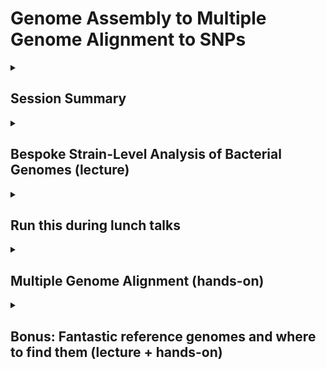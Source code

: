 # Genome Assembly to Multiple Genome Alignment to SNPs

<details>
 <summary>
  
 ## Session Summary</summary>
 <p></p>

* Kick-off (Todd)
       
* Bespoke Strain-level analyses (lecture: Mike, Todd)

   * Core Genome Alignment

   * Whole Genome Alignment
     
* Multiple Genome Alignment (hands on: Mike, Rossie)

   * Running Parsnp 
 
   * Visualization with Gingr

* Bonus: Fantastic reference genomes and where to find them
     
</details>

 <details>
 <summary> 
  

## Bespoke Strain-Level Analysis of Bacterial Genomes (lecture)
 
</summary>

## Michael Nute and Todd Treangen

RAD Microbes
April 28th, 2025

### Whole-Genome Alignment

Idea: align specifically the  _shared \(“core”\)_  portion of several genomes\.

Use these aligned segments to identify phylogenetic relationships\, etc…

Visualize what exactly is similar and different…

_Tools:_

Parsnp

Mauve

SibeliaZ

\(others…\)

![](img/Bespoke_StrainLevel_Comparative_Genomics_20230.png)

#### Whole Genome Alignment: Quick How-To with Parsnp

* Get  _assembled_  genomes from individual organisms
  * Isolates are nice\, MAGs will do
  * Contigs are fine for this\, doesn’t have to be complete
  * Helps to have at least 1 high\-quality\, annotated reference genome
  * Useful to run QUAST to QC the assembly
* Run Parsnp:

  * contig\_repo=\./parsnp\_contigs
  * parsnp\_out=\./parsnp\_output\_13
  * ref\_genbank=\./ref\_assembly\_GCF\_008121495/Ref\_ATCC\_29149\.gbff
  * parsnp \-g $ref\_genbank \-d $contig\_repo \-p 15 \-o $parsnp\_out

_Annotated Reference Genome \(\._  _gbff_  _ format\)_

_Folder with 1 _  _fasta_  _ file for each assembly \(containing all contigs\)_

__What can we learn?__

Assembly Quality Issues?

Issues with Reference?

### Interlude: QC-ing an Assembly with QUAST

![](img/Bespoke_StrainLevel_Comparative_Genomics_20231.png)

![](img/Bespoke_StrainLevel_Comparative_Genomics_20232.png)

![](img/Bespoke_StrainLevel_Comparative_Genomics_20233.png)

### Case-Study: C. difficile Genomes

Gingr Data Visualization:

Color = % mutation compared to reference

_RT078 – Originated in animal host\, crossed over_

_RT027 – Known hypervirulent strain\. More recurrent\, nastier patient outcomes\._

WGA of 720 assembled C\. difficile genomes

Spot the strains…

### Case-Study: C. difficile Genomes (excluding RT078 samples)

### Subset of Genomes w/ST annotation

![](img/Bespoke_StrainLevel_Comparative_Genomics_20234.wmf)

__Q__ : What makes RT027 different?

__A__ : Pockets of heavy mutation

#### Digging Deeper…

_This particular region is precisely the coding locus for Toxin B\. _

_RT027 carries a variant _  _tcdB_  _ gene with altered function that contributes to its virulence\._

_Note_  _: not all of the _  _tcdB_  _ gene was aligned by Parsnp\, so this table represents the aligned length \(5\,103bp\) vs total \(7\,101bp\)\._

_Gene: _  _tcdB_  _ \(toxin B\)_

![](img/Bespoke_StrainLevel_Comparative_Genomics_20235.png)

![](img/Bespoke_StrainLevel_Comparative_Genomics_20236.png)

#### Comparing Reference Genomes for Some Strains

_Note_  _: RT027 is in the top row\. CD630 is a lab strain used as a common reference\._

![](img/Bespoke_StrainLevel_Comparative_Genomics_20237.png)

__Segment 1 __

\(positions 0\-2mbp\)

![](img/Bespoke_StrainLevel_Comparative_Genomics_20238.png)

__Segment 2 __

\(positions 2\-4mbp\)

_Here the mutation pockets are much clearer\._

#### Digging Deeper Again…

![](img/Bespoke_StrainLevel_Comparative_Genomics_20239.png)

### Comparing Location of Homologous Genes

* Scatter Plot
  * Each point shows position in genome for CD630 & RT027\, for a single shared gene
  * Color indicates %\-AA\-similarity
* Despite differences\, genomes are highly colinear
  * Many short indels throughout
  * No major rearrangements except a few small segments\.
  * Small rearrangements coincide with locations of high\-mutation

![](img/Bespoke_StrainLevel_Comparative_Genomics_202310.wmf)

_For C\. diff\, even across a huge number of isolates\, very little rearrangement shows up \(outliers here are reference genomes with single contig\, likely a different starting point _  _on the circular genome\._  _\)_

### Synteny Comparison: C. difficile Isolates

![](img/Bespoke_StrainLevel_Comparative_Genomics_202311.png)

### Alignment of RT027 isolates (and near relatives) to RT027 ref.

![](img/Bespoke_StrainLevel_Comparative_Genomics_202312.png)

_Does the RT027 Reference match the genomes from the clinic?_

_…Yes_

_Very little to see\, very high match level with all RT027 isolates except 3\. _

### Another Case Study: R. gnavus Isolates from IBD Patients

__14 Genomes:__

Reference: ATCC 29149 \(RefSeq GCF\_008121495\)

ATCC 29149  _de novo _ assembly \(by me\)

ATCC 35913 \(GenBank GCA\_900036035\)

12 Genomes from Hall et al\. \(2017\) \(table at right\)

![](img/Bespoke_StrainLevel_Comparative_Genomics_202313.wmf)

![](img/Bespoke_StrainLevel_Comparative_Genomics_202314.png)

_Game 2 : Spot the 2_  _nd_  _ ATCC 29149 gnome \(supposedly the same as the reference\)_

_Game 1 : Spot the 2 Genomes from Infant Stool \(non\-IBD\)_

![](img/Bespoke_StrainLevel_Comparative_Genomics_202315.png)

![](img/Bespoke_StrainLevel_Comparative_Genomics_202316.png)

### R. gnavus strain-level phylogenetic signal is a mess

![](img/Bespoke_StrainLevel_Comparative_Genomics_202317.png)

![](img/Bespoke_StrainLevel_Comparative_Genomics_202318.png)

_These two organisms have very different types of genome plasticity\._

### Synteny Comparison: R. gnavus & C. difficile

![](img/Bespoke_StrainLevel_Comparative_Genomics_202319.png)

![](img/Bespoke_StrainLevel_Comparative_Genomics_202320.png)

## Conclusions

* _Special Thanks To:_
  * Bryce Kille
  * Yunxi Liu

* The Savidge Lab \(Baylor College of Medicine\)
  * Qinglong Wu
  * Charlie Seto
* Taylor Reiter \(for the  _R\. _  _gnavus_  idea\)

* Whole\-genome alignment will give a detailed comparison specifically of the  _core_  genome
  * Maybe also auxiliary genes \( _pan_ \-genome\)
* Visualization can get you up close and personal with the data
  * \(This statement applies to almost everything\, not just genomes\)
* Strains can differ from one another in weird ways\.
  * Selective mutation at points of interest
  * Gene gain/loss depending on environment
  * Genome\-wide phylogenetic signal vs\. Locus\-specific signal
  * Etc…?

# Appendix: Quick How-to with Gingr (1 of 2)

![](img/Bespoke_StrainLevel_Comparative_Genomics_202321.png)

_1\.\) Open the \*\._  _ggr_  _ file created in the _  _parsnp_  _ output folder\._

![](img/Bespoke_StrainLevel_Comparative_Genomics_202322.png)

![](img/Bespoke_StrainLevel_Comparative_Genomics_202323.png)

![](img/Bespoke_StrainLevel_Comparative_Genomics_202324.png)

_2\.\) Once it is open\, go back to the “Open” dialogue and open the \*\.tree file in the same folder\._

![](img/Bespoke_StrainLevel_Comparative_Genomics_202325.png)

_3\.\) This will give you the standard _  _Gingr_  _ view\. Other options to re\-root the tree or to switch to Synteny view are available under the “Tree” and “View” menus\._

</details>

 <details>
 <summary> 
  

## Run this during lunch talks
 
</summary>
This parsnp quick start guide covers launching an interactive session on NOTS, installing and activating a Conda environment with Parsnp, and verifying the installation. Each step includes a brief description and links to further documentation (where appropriate).

---

### Step-by-Step Instructions

| Step | Command(s) | Description | Reference |
| ---- | ---------- | ----------- | --------- |
| 1 | ```srun --partition=commons --pty --export=ALL --ntasks=1 --reservation=workshop --cpus-per-task=8 --mem=15GB --time=04:00:00 /bin/bash``` | Launch an interactive SLURM job with 1 task, 8 CPUs, 15 GB RAM, 4 h walltime. | [srun docs](https://slurm.schedmd.com/srun.html) |
| 2 | `module load Mamba/23.11.0-0` | Load the Mamba/Conda module for environment management | — |
| 3 | `mamba create --name radsession2 bioconda::parsnp` | Create a Conda env named `radsession2` and install Parsnp from Bioconda. | [Bioconda](https://bioconda.github.io) |
| 4 | `mamba init` | Initialize Conda in your shell startup file (e.g. `.bashrc`). | — |
| 5 | `source /home/<userid>/.bashrc` | Reload your shell so `conda`/`mamba` commands become available. | — |
| 6 | `mamba activate radsession2` | Activate the `radsession2` environment (Parsnp on your PATH). | — |
| 7 | `parsnp -h` | Verify Parsnp is installed by printing its help message. | [Parsnp usage](https://github.com/marbl/parsnp#usage) |

---

### Example Session

```console
$ srun --partition=commons --pty --export=ALL --ntasks=1 --reservation=workshop --cpus-per-task=8 --mem=15GB --time=04:00:00 /bin/bash
# (on NOTS compute node)
$ module load Mamba/23.11.0-0
$ mamba create --name radsession2 bioconda::parsnp
$ mamba init
$ source /home/<userid>/.bashrc
$ mamba activate radsession2
(radsession2) $ parsnp -h
Parsnp v1.5.6
Usage: parsnp -c <config_file> -d <input_dir> -r <reference.fa> [options]
```

Place green sticky note on the back of your laptop once you see the below on your screen, else red stick note:

```console
22:55:13 - INFO - |--Parsnp 2.1.3--|

usage: parsnp [-h] [-r REFERENCE] -d SEQUENCES [SEQUENCES ...] [-g GENBANK [GENBANK ...]] [-o OUTPUT_DIR]
              [-q QUERY] [-c] [--skip-ani-filter] [-U MAX_MUMI_DISTR_DIST | -mmd MAX_MUMI_DISTANCE] [-F]
              [-M] [--use-ani] [--min-ani MIN_ANI] [--min-ref-cov MIN_REF_COV] [--use-mash]
              [--max-mash-dist MAX_MASH_DIST] [-a MIN_ANCHOR_LENGTH] [-m MUM_LENGTH] [-C MAX_CLUSTER_D]
              [-z MIN_CLUSTER_SIZE] [-D MAX_DIAG_DIFF] [-n {mafft,muscle,fsa,prank}] [-u] [--no-partition]
              [--min-partition-size MIN_PARTITION_SIZE] [--extend-lcbs]
              [--extend-ani-cutoff EXTEND_ANI_CUTOFF] [--extend-indel-cutoff EXTEND_INDEL_CUTOFF]
              [--match-score MATCH_SCORE] [--mismatch-penalty MISMATCH_PENALTY]
              [--gap-penalty GAP_PENALTY] [--skip-phylogeny] [--validate-input] [--use-fasttree] [--vcf]
              [--no-maf] [-p THREADS] [--force-overwrite] [-P MAX_PARTITION_SIZE] [-v] [-x] [-i INIFILE]
              [-e] [-V]

    Parsnp quick start for three example scenarios:
    1) With reference & genbank file:
    python Parsnp.py -g <reference_genbank_file1 reference_genbank_file2 ...> -d <seq_file1 seq_file2 ...>  -p <threads>

    2) With reference but without genbank file:
    python Parsnp.py -r <reference_genome> -d <seq_file1 seq_file2 ...> -p <threads>
    

options:
  -h, --help            show this help message and exit

Input/Output:
  -r REFERENCE, --reference REFERENCE
                        (r)eference genome (set to ! to pick random one from sequence dir)
  -d SEQUENCES [SEQUENCES ...], --sequences SEQUENCES [SEQUENCES ...]
                        A list of files containing genomes/contigs/scaffolds. If the file ends in .txt, each line in the file corresponds to the path to an input file.
  -g GENBANK [GENBANK ...], --genbank GENBANK [GENBANK ...]
                        A list of Genbank file(s) (gbk)
  -o OUTPUT_DIR, --output-dir OUTPUT_DIR
  -q QUERY, --query QUERY
                        Specify (assembled) query genome to use, in addition to genomes found in genome dir

Filtering:
  -c, --curated         (c)urated genome directory, use all genomes in dir and ignore MUMi.
  --skip-ani-filter     Skip the filtering step which discards inputs based on the ANI/MUMi distance to the reference.
                        Unlike --curated, this will still filter inputs based on their length compared to the reference
  -U MAX_MUMI_DISTR_DIST, --max-mumi-distr-dist MAX_MUMI_DISTR_DIST, --MUMi MAX_MUMI_DISTR_DIST
                        Max MUMi distance value for MUMi distribution
  -mmd MAX_MUMI_DISTANCE, --max-mumi-distance MAX_MUMI_DISTANCE
                        Max MUMi distance (default: autocutoff based on distribution of MUMi values)
  -F, --fastmum         Fast MUMi calculation
  -M, --mumi_only, --onlymumi
                        Calculate MUMi and exit? overrides all other choices!
  --use-ani             Use ANI for genome filtering
  --min-ani MIN_ANI     Min ANI value required to include genome
  --min-ref-cov MIN_REF_COV
                        Minimum percent of reference segments to be covered in FastANI
  --use-mash            Use mash for genome filtering
  --max-mash-dist MAX_MASH_DIST
                        Max mash distance.

MUM search:
  -a MIN_ANCHOR_LENGTH, --min-anchor-length MIN_ANCHOR_LENGTH, --anchorlength MIN_ANCHOR_LENGTH
                        Min (a)NCHOR length (default = 1.1*(Log(S)))
  -m MUM_LENGTH, --mum-length MUM_LENGTH, --mumlength MUM_LENGTH
                        Mum length
  -C MAX_CLUSTER_D, --max-cluster-d MAX_CLUSTER_D, --clusterD MAX_CLUSTER_D
                        Maximal cluster D value
  -z MIN_CLUSTER_SIZE, --min-cluster-size MIN_CLUSTER_SIZE, --minclustersize MIN_CLUSTER_SIZE
                        Minimum cluster size

LCB alignment:
  -D MAX_DIAG_DIFF, --max-diagonal-difference MAX_DIAG_DIFF, --DiagonalDiff MAX_DIAG_DIFF
                        Maximal diagonal difference. Either percentage (e.g. 0.2) or bp (e.g. 100bp)
  -n {mafft,muscle,fsa,prank}, --alignment-program {mafft,muscle,fsa,prank}, --alignmentprog {mafft,muscle,fsa,prank}
                        Alignment program to use
  -u, --unaligned       Output unaligned regions

Sequence Partitioning:
  --no-partition        Run all query genomes in single parsnp alignment, no partitioning.
  --min-partition-size MIN_PARTITION_SIZE
                        Minimum size of a partition. Input genomes will be split evenly across partitions at least this large.

LCB Extension:
  --extend-lcbs         Extend the boundaries of LCBs with an ungapped alignment
  --extend-ani-cutoff EXTEND_ANI_CUTOFF
                        Cutoff ANI for lcb extension
  --extend-indel-cutoff EXTEND_INDEL_CUTOFF
                        Cutoff for indels in LCB extension region. LCB extension will be at most min(seqs) + cutoff bases
  --match-score MATCH_SCORE
                        Value of match score for extension
  --mismatch-penalty MISMATCH_PENALTY
                        Value of mismatch score for extension (should be negative)
  --gap-penalty GAP_PENALTY
                        Value of gap penalty for extension (should be negative)

Misc:
  --skip-phylogeny      Do not generate phylogeny from core SNPs
  --validate-input      Use Biopython to validate input files
  --use-fasttree        Use fasttree instead of RaxML
  --vcf                 Generate VCF file.
  --no-maf              Do not generage MAF file (XMFA only)
  -p THREADS, --threads THREADS
                        Number of threads to use
  --force-overwrite, --fo
                        Overwrites any results in the output directory if it already exists
  -P MAX_PARTITION_SIZE, --max-partition-size MAX_PARTITION_SIZE
                        Max partition size (limits memory usage)
  -v, --verbose         Verbose output
  -x, --recomb-filter, --xtrafast
                        Run recombination filter (phipack)
  -i INIFILE, --inifile INIFILE, --ini-file INIFILE
  -e, --extend
  -V, --version         show program's version number and exit
```

</details>

<details>
 <summary>
  
 ## Multiple Genome Alignment (hands-on)

</summary>
 <p></p>
========

This tutorial is to go over how to use Parsnp for multiple genome alignment (core). The first dataset is a MERS coronavirus outbreak dataset involving 49 isolates. The second dataset is a selected set of 31 Streptococcus pneumoniae genomes. For reference, both of these datasets should run on modestly equipped laptops in a few minutes or less.

## <a name ="first">Installation</a> 

Have ParSNP installed. Parsnpcan be run on macOS / linux  

1)Download & install Parsnp on MacOS

   `wget https://github.com/marbl/parsnp/releases/download/v1.2/parsnp-OSX64-v1.2.tar.gz`  
   
   `tar -xvf parsnp-OSX64-v1.2.tar.gz`
  
2)Download & install Parsnp on Linux

   `wget https://github.com/marbl/parsnp/releases/download/v1.2/parsnp-Linux64-v1.2.tar.gz`   
   
   `tar -xvf parsnp-Linux64-v1.2.tar.gz`  


**From CONDA**  

ParSNP is available on the bioconda channel.   
To install: 
`conda install parsnp
`

****


**To install Gingr**,   
(Interactive visualization of alignments, trees and variants)  
*For MacOS:   

[gingr-OSX64-v1.3.zip](https://github.com/marbl/gingr/releases/download/v1.3/gingr-OSX64-v1.3.app.zip)  

*For Linux:    

[gingr-Linux64-v1.3.tar.gz](https://github.com/marbl/gingr/releases/download/v1.3/gingr-Linux64-v1.3.tar.gz/)  
   

   1) <a name="part3e1">Example 1: 49 MERS Coronavirus genomes </a>
   
      * Download genomes: 
         * `mkdir parsnp_demo1`
         * `cd parsnp_demo1`
         * `wget https://github.com/marbl/harvest/raw/master/docs/content/parsnp/mers49.tar.gz` [download](https://github.com/marbl/harvest/raw/master/docs/content/parsnp/mers49.tar.gz)
         * `tar -xvf mers49.tar.gz`
    
      * Run parsnp with default parameters 
      
         `parsnp -r ./mers49/England1.fna -d ./mers49 -c`
         
      * Command-line output 

        ![merscmd](https://github.com/marbl/harvest/raw/master/docs/content/parsnp/run_mers.cmd1.png?raw=true)

      * Visualize with Gingr [download](https://github.com/marbl/harvest/raw/master/docs/content/parsnp/run_mers.gingr1.ggr)
      
        ![mers1](https://github.com/marbl/harvest/raw/master/docs/content/parsnp/run_mers.gingr1.png?raw=true)

      * Configure parameters
      
         - 95% of the reference is covered by the alignment. This is <100% mainly due to a 1kbp unaligned region from 26kbp to 27kbp.
         - To force alignment across large collinear regions, use the `-C` maximum distance between two collinear MUMs::
         
            `parsnp -r ./mers49/England1.fna -d ./mers49 -C 2000 -c`
            
      * Visualize again with Gingr :download:`GGR <run_mers.gingr2.ggr>`
      
         - By adjusting the `-C` parameter, this region is no longer unaligned, boosting the reference coverage to 97%.

        ![mers2](https://github.com/marbl/harvest/raw/master/docs/content/parsnp/run_mers.gingr2.png?raw=true)
        
      * Zoom in with Gingr for nucleotide view of region
      
         - On closer inspection, a large stretch of N's in Jeddah isolate C7569 was the culprit
         
        ![mers3](https://github.com/marbl/harvest/raw/master/docs/content/parsnp/run_mers.gingr3.png?raw=true)
         
      * Inspect Output:
      
         * Multiple alignment: :download:`XMFA <runm1.xmfa>` 
         * SNPs: :download:`VCF <runm1.vcf>`
         * Phylogeny: :download:`Newick <runm1.tree>`
 
   2) <a name="part3e2">Example 2: 31 Streptococcus pneumoniae genomes </a>
   
     --Download genomes:
   * `cd $HOME`
   * `mkdir parsnp_demo2`
   * `cd parsnp_demo2`
   *  `wget https://github.com/marbl/harvest/raw/master/docs/content/parsnp/strep31.tar.gz`
   *  `tar -xvf strep31.tar.gz`
    
     --Run parsnp:
      
    parsnp -r ./strep31/NC_011900.fna -d ./strep31 -p 8

     --Force inclusion of all genomes (-c):
      
    parsnp -r ./strep31/NC_011900.fna -d ./strep31 -p 8 -c

     --Enable recombination detection/filter (-x):
      
    parsnp -r ./strep31/NC_011900.fna -d ./strep31 -p 8 -c -x

     --Inspect Output:
      
         * Multiple alignment: parsnp.xmfa
         * Phylogeny: parsnp.tree


This last step requires you to download software and is to highlight the ability to inspect strain-level differences within genomes assembled from metagenomic samples.

1) Use AliView 

    * Download AliView:

    [https://ormbunkar.se/aliview/downloads/)

    * Download MFA file:

    wget https://obj.umiacs.umd.edu/stamps2019/aliview.input.mfa

    * Open AliView
      
    * Load MFA file:

    File->Open File

</details>
 <details>
 <summary> 
  
## Bonus: Fantastic reference genomes and where to find them (lecture + hands-on) 
</summary>

* NCBI
  * SRA 		 _[https://www\.ncbi\.nlm\.nih\.gov/sra](https://www.ncbi.nlm.nih.gov/sra)_
  * Taxonomy		 _[https://www\.ncbi\.nlm\.nih\.gov/taxonomy](https://www.ncbi.nlm.nih.gov/taxonomy)_
  * RefSeq		 _[https://www\.ncbi\.nlm\.nih\.gov/refseq/](https://www.ncbi.nlm.nih.gov/refseq/)_
* GISAID
  * EpiCoV		 _[https://www\.gisaid\.org/](https://www.gisaid.org/)_
* Internal Sources
* Other Sources

### National Center for Biotechnology Information (NCBI)

_[https://www\.ncbi\.nlm\.nih\.gov/](https://www.ncbi.nlm.nih.gov/)_

![](img/genomedl0.png)

__Sequence of the reference genome in fasta format__

__Gene annotation file in GFF3 format__

__Comprehensive record of the sequence including annotations in genbank format__

![](img/genomedl1.png)

![](img/genomedl2.png)

![](img/genomedl3.png)

<span style="color:#FF0000"> __Formatted search string__ </span>

![](img/genomedl4.png)

### SARS-CoV-2 sequences currently available in GenBank and the Sequence Read Archive (SRA)

Until Wed May 27 14:55:29 EDT 2020

4\,735 GenBank sequences

1 RefSeq sequence

6\,486 SRA Sequences

_[https://www\.ncbi\.nlm\.nih\.gov/genbank/sars\-cov\-2\-seqs/](https://www.ncbi.nlm.nih.gov/genbank/sars-cov-2-seqs/)_

![](img/genomedl5.png)

### NCBI Advanced Search Builder

![](img/genomedl6.png)

Refine your search by using Boolean operations

Useful search terms including accession id\, bio project\, organism\, layout \(single vs paired\)\, publication date\, source \(WGS\, Amplicon\, metatranscriptomic\, etc\.\)\, platform \(Illumina vs Nanopore\)\, etc\.

Generating search string that can be used in Entrez API

### Entrez Databases and Retrieval System

Available via  _[http://www\.ncbi\.nlm\.nih\.gov/Entrez/](http://www.ncbi.nlm.nih.gov/Entrez/)_

A part of Biopython package  _[http://biopython\.org/DIST/docs/tutorial/Tutorial\.html](http://biopython.org/DIST/docs/tutorial/Tutorial.html)_

Entrez Programming Utilities Help  _[https://www\.ncbi\.nlm\.nih\.gov/books/NBK25501/](https://www.ncbi.nlm.nih.gov/books/NBK25501/)_

Always tell NCBI who you are by setting  _Entrez\.email _ parameter

NCBI Entrez API allows advanced searches of records in multiple NCBI database as well as retrieving metadata for the records

3 requests per second without an API key\, or 10 requests per second with an API key \(registered account strongly recommended\)

![](img/genomedl7.png)

![](img/genomedl8.png)

### SRA Toolkit

* Entrez package can be used to retrieve small files
* SRA Toolkit is required to download large read datasets  _[https://trace\.ncbi\.nlm\.nih\.gov/Traces/sra/sra\.cgi?view=software](https://trace.ncbi.nlm.nih.gov/Traces/sra/sra.cgi?view=software)_
  * prefetch
    * prefetch \[options\] \<SRA accession>
  * fastq\-dump
    * fastq\-dump \[options\] \< accession >
  * \-\-split\-3 flag or \-\-split\-files must be set\, split spots into individual reads\. With \-\-split\-3 flag\, output would be 1\,2\, or 3 files\.
    * 1 file means the data is not paired\.
    * 2 file means the reads are paired\-end reads\.
    * 3rd file\, often small\, contains unpaired orphaned reads\, typically ignored\.

</details>

